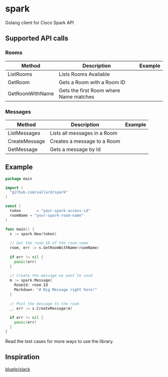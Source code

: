 # spark
Golang client for Cisco Spark API

## Supported API calls

### Rooms
Method | Description | Example
--- | --- | --- 
ListRooms | Lists Rooms Available | 
GetRoom | Gets a Room with a Room ID |
GetRoomWithName | Gets the first Room where Name matches|

### Messages
Method | Description | Example
--- | --- | --- 
ListMessages | Lists all messages in a Room |
CreateMessage | Creates a message to a Room |
GetMessage | Gets a message by Id |

## Example

```go
package main

import (
  "github.com/vallard/spark"
)

const (
  token       = "your-spark-access-id"
  roomName = "your-spark-room-name"
)

func main() {
  s := spark.New(token)
  
  // Get the room ID of the room name
  room, err := s.GetRoomWithName(roomName)
  
  if err != nil {
  	panic(err)
  }
  
  // Create the message we want to send
  m := spark.Message{
  	RoomId: room.Id
  	Markdown: "# Big Message right here!"
  }
  
  // Post the message to the room
  _, err := s.CreateMessage(m)
  
  if err != nil {
    panic(err)
  }
}
```

Read the test cases for more ways to use the library.

## Inspiration

[bluele/slack](https://github.com/bleule/slack) 
